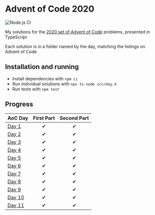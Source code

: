 # Advent of Code 2020
![Node.js CI](https://github.com/WillGresham/AdventOfCode2020/workflows/Node.js%20CI/badge.svg?branch=master)

My solutions for the [2020 set of Advent of Code](https://adventofcode.com/2020/) problems, presented in TypeScript

Each solution is in a folder named by the day, matching the listings on Advent of Code

## Installation and running
- Install dependencies with `npm ci`
- Run individual solutions with `npx ts-node src/day-X`
- Run tests with `npm test`

## Progress
| AoC Day  | First Part | Second Part |
|---|:---:|:---:|
| [Day 1](https://github.com/WillGresham/AdventOfCode2020/tree/master/src/day-01)| ✔ | ✔ |
| [Day 2](https://github.com/WillGresham/AdventOfCode2020/tree/master/src/day-02)| ✔ | ✔ |
| [Day 3](https://github.com/WillGresham/AdventOfCode2020/tree/master/src/day-03)| ✔ | ✔ |
| [Day 4](https://github.com/WillGresham/AdventOfCode2020/tree/master/src/day-04)| ✔ | ✔ |
| [Day 5](https://github.com/WillGresham/AdventOfCode2020/tree/master/src/day-05)| ✔ | ✔ |
| [Day 6](https://github.com/WillGresham/AdventOfCode2020/tree/master/src/day-06)| ✔ | ✔ |
| [Day 7](https://github.com/WillGresham/AdventOfCode2020/tree/master/src/day-07)| ✔ | ✔ |
| [Day 8](https://github.com/WillGresham/AdventOfCode2020/tree/master/src/day-08)| ✔ | ✔ |
| [Day 9](https://github.com/WillGresham/AdventOfCode2020/tree/master/src/day-09)| ✔ | ✔ |
| [Day 10](https://github.com/WillGresham/AdventOfCode2020/tree/master/src/day-10)| ✔ | ✔ |
| [Day 11](https://github.com/WillGresham/AdventOfCode2020/tree/master/src/day-11)| ✔ | ✔ |
